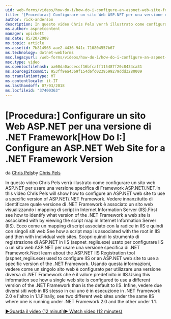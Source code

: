 ```yaml
---
uid: web-forms/videos/how-do-i/how-do-i-configure-an-aspnet-web-site-for-a-net-framework-version
title: '[Procedura:] Configurare un sito Web ASP.NET per una versione di .NET Framework | Microsoft Docs'
author: rick-anderson
description: In questo video Chris Pels verrà illustrato come configurare un sito web ASP.NET per usare una versione specifica di Framework ASP.NET/.NET. Informazioni su come identificare quali v prima di tutto...
ms.author: aspnetcontent
manager: wpickett
ms.date: 05/20/2008
ms.topic: article
ms.assetid: 7b814965-aae2-4436-941c-710804557b67
ms.technology: dotnet-webforms
msc.legacyurl: /web-forms/videos/how-do-i/how-do-i-configure-an-aspnet-web-site-for-a-net-framework-version
msc.type: video
ms.openlocfilehash: aa60da0acceccf16bfcaff115487f20c8434ca31
ms.sourcegitcommit: 953ff9ea4369f154d6fd0239599279ddd3280009
ms.translationtype: MT
ms.contentlocale: it-IT
ms.lasthandoff: 07/03/2018
ms.locfileid: "37400363"
---
```

<a name="how-do-i-configure-an-aspnet-web-site-for-a-net-framework-version"></a><span data-ttu-id="6157d-104">[Procedura:] Configurare un sito Web ASP.NET per una versione di .NET Framework</span><span class="sxs-lookup"><span data-stu-id="6157d-104">[How Do I:] Configure an ASP.NET Web Site for a .NET Framework Version</span></span>
====================
<span data-ttu-id="6157d-105">da [Chris Pels](https://twitter.com/chrispels)</span><span class="sxs-lookup"><span data-stu-id="6157d-105">by [Chris Pels](https://twitter.com/chrispels)</span></span>

<span data-ttu-id="6157d-106">In questo video Chris Pels verrà illustrato come configurare un sito web ASP.NET per usare una versione specifica di Framework ASP.NET/.NET.</span><span class="sxs-lookup"><span data-stu-id="6157d-106">In this video Chris Pels will show how to configure an ASP.NET web site to use a specific version of ASP.NET/.NET Framework.</span></span> <span data-ttu-id="6157d-107">Vedere innanzitutto di identificare quale versione di .NET Framework è associato un sito web visualizzando i mapping di script in Internet Information Server (IIS).</span><span class="sxs-lookup"><span data-stu-id="6157d-107">First see how to identify what version of the .NET Framework a web site is associated with by viewing the script map in Internet Information Server (IIS).</span></span> <span data-ttu-id="6157d-108">Ecco come un mapping di script associato con la radice in IIS e quindi con singoli siti web.</span><span class="sxs-lookup"><span data-stu-id="6157d-108">See how a script map is associated with the root in IIS and then with individual web sites.</span></span> <span data-ttu-id="6157d-109">Scopri quindi lo strumento di registrazione di ASP.NET in IIS (aspnet\_regiis.exe) usato per configurare IIS o un sito web ASP.NET per usare una versione specifica di .NET Framework.</span><span class="sxs-lookup"><span data-stu-id="6157d-109">Next learn about the ASP.NET IIS Registration tool (aspnet\_regiis.exe) used to configure IIS or an ASP.NET web site to use a specific version of the .NET Framework.</span></span> <span data-ttu-id="6157d-110">Usando questa informazioni, vedere come un singolo sito web è configurato per utilizzare una versione diversa di .NET Framework che è il valore predefinito in IIS.</span><span class="sxs-lookup"><span data-stu-id="6157d-110">Using this information see how a single web site is configured to use a different version of the .NET Framework than is the default to IIS.</span></span> <span data-ttu-id="6157d-111">Infine, vedere due diversi siti web in IIS stesso in cui uno è in esecuzione in .NET Framework 2.0 e l'altro in 1.1.</span><span class="sxs-lookup"><span data-stu-id="6157d-111">Finally, see two different web sites under the same IIS where one is running under .NET Framework 2.0 and the other under 1.1.</span></span>

[<span data-ttu-id="6157d-112">&#9654;Guarda il video (12 minuti)</span><span class="sxs-lookup"><span data-stu-id="6157d-112">&#9654; Watch video (12 minutes)</span></span>](https://channel9.msdn.com/Blogs/ASP-NET-Site-Videos/how-do-i-configure-an-aspnet-web-site-for-a-net-framework-version)

